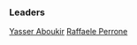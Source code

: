 ### Leaders
[Yasser Aboukir](mailto:yasser.aboukir@owasp.org)
[Raffaele Perrone](mailto:raffaele.perrone@owasp.org)
